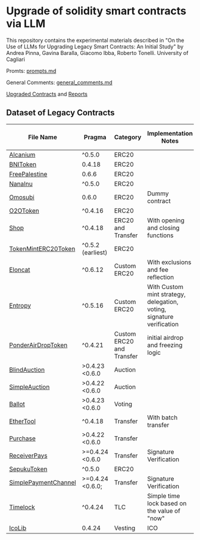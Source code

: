 # Upgrade of solidity smart contracts via LLM

This repository contains the experimental materials described in 
"On the Use of LLMs for Upgrading Legacy Smart Contracts: An Initial Study" 
by Andrea Pinna, Gavina Baralla, Giacomo Ibba, Roberto Tonelli.
University of Cagliari

Promts: [prompts.md](prompts.md)

General Comments: [general_comments.md](general_comments.md)

[Upgraded Contracts](contracts/upgraded/) and [Reports](</Reporting log/>)

## Dataset of Legacy Contracts

| File Name   | Pragma  | Category  | Implementation Notes | Lines of Code | Number of Contracts | Number of Functions |
|-------------|---------|-----------|----------------------|---------------|---------------------|---------------------|
| [Alcanium](contracts/legacy/Alcanium_legacy.sol) |  ^0.5.0  | ERC20                 |                                                | 72            | 3                   | 16                  |
| [BNIToken](contracts/legacy/BNIToken_legacy.sol) |   0.4.18   | ERC20                 |                                                | 111           | 7                   | 19                  |
| [FreePalestine](contracts/legacy/FreePalestine_legacy.sol)| 0.6.6  | ERC20                 |                                                | 108           | 4                   | 21                  |
| [NanaInu](contracts/legacy/NanaInu_legacy.sol)   |     ^0.5.0       | ERC20                 |                                                | 72            | 3                   | 16                  |
| [Omosubi](contracts/legacy/Omosubi_legacy.sol)   |   0.6.0         | ERC20                 | Dummy contract                                 | 198           | 3                   | 19                  |
| [O2OToken](contracts/legacy/O2OToken_legacy.sol)   |   ^0.4.16   | ERC20                 |                                                | 208           | 6                   | 18                  |
| [Shop](contracts/legacy/Shop_legacy.sol)         | ^0.4.18            | ERC20 and Transfer    | With opening and closing functions             | 314           | 8                   | 29                  |
| [TokenMintERC20Token](contracts/legacy/TokenMintERC20Token_legacy.sol) |  ^0.5.2 (earliest) | ERC20      |                                                | 429           | 4                   | 29                  |
| [Eloncat](contracts/legacy/Eloncat_legacy.sol)  | ^0.6.12      | Custom ERC20          | With exclusions and fee reflection                                | 545           | 6                   | 54                  |
| [Entropy](contracts/legacy/Entropy_legacy.sol)  |  ^0.5.16    | Custom ERC20          | With Custom mint strategy, delegation, voting, signature verification | 517         | 2                   | 31                  |
| [PonderAirDropToken](contracts/legacy/PonderAirdropToken_legacy.sol) | ^0.4.21 | Custom ERC20 and Transfer | initial airdrop and freezing logic                | 498           | 4                   | 33                  |
| [BlindAuction](contracts/legacy/BlindAuction_legacy.sol) |  >0.4.23 <0.6.0  | Auction               |                                                | 96            | 1                   | 5                   |
| [SimpleAuction](contracts/legacy/SimpleAuction_legacy.sol) | >0.4.22 <0.6.0 | Auction               |                                                | 52            | 1                   | 3                   |
| [Ballot](contracts/legacy/Ballot_legacy.sol)    |  >0.4.23 <0.6.0   | Voting                |                                                | 79            | 1                   | 5                   |
| [EtherTool](contracts/legacy/EtherTool_legacy.sol)  |  ^0.4.18        | Transfer              | With batch transfer                            | 144           | 2                   | 19                  |
| [Purchase](contracts/legacy/Purchase_legacy.sol)| >0.4.22 <0.6.0  | Transfer              |                                                | 70            | 1                   | 3                   |
| [ReceiverPays](contracts/legacy/ReceiverPays_legacy.sol) | >=0.4.24 <0.6.0  | Transfer              | Signature Verification                         | 41            | 1                   | 5                   |
| [SepukuToken](contracts/legacy/SepukuToken_legacy.sol) |^0.5.0 | ERC20   |                         | 149            | 2                   | 27                   |
| [SimplePaymentChannel](contracts/legacy/SimplePaymentChannel_legacy.sol) |>=0.4.24 <0.6.0; | Transfer   | Signature Verification                         | 61            | 1                   | 7                   |
| [Timelock](contracts/legacy/Timelock_legacy.sol) |   ^0.4.24         | TLC                   | Simple time lock based on the value of "now"  | 49            | 3                   | 6                   |
| [IcoLib](contracts/legacy/IcoLib_legacy.sol)    |   0.4.24   | Vesting               | ICO                                            | 477           | 6                   | 47                  |

